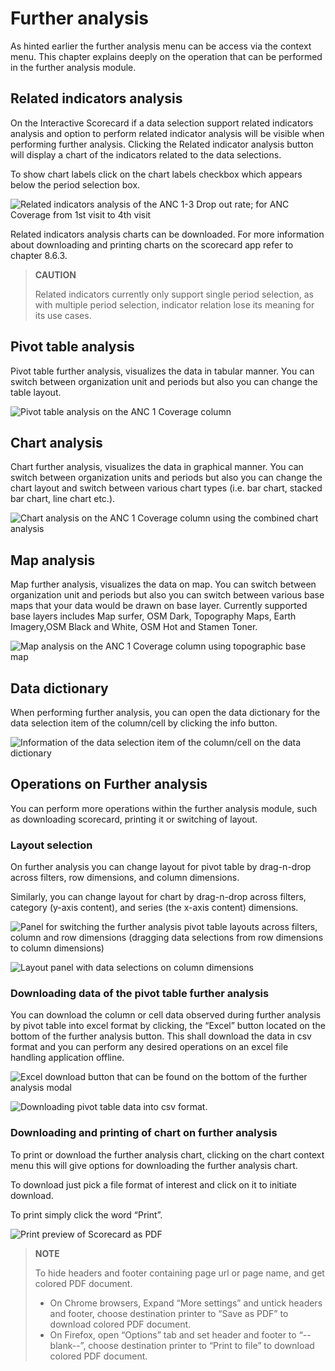 # Further analysis

As hinted earlier the further analysis menu can be access via the
context menu. This chapter explains deeply on the operation that can be
performed in the further analysis module. 

## Related indicators analysis

On the Interactive Scorecard if a data selection support related
indicators analysis and option to perform related indicator analysis
will be visible when performing further analysis. Clicking the Related
indicator analysis button will display a chart of the indicators related
to the data selections.

To show chart labels click on the chart labels checkbox which appears
below the period selection box.

![Related indicators analysis of the ANC 1-3 Drop out rate; for ANC Coverage from 1st visit to 4th visit](resources/images/image75.png)

Related indicators analysis charts can be downloaded. For more
information about downloading and printing charts on the scorecard app
refer to chapter 8.6.3.

> **CAUTION**
>
> Related indicators currently only support single period selection, as
with multiple period selection, indicator relation lose its meaning for
its use cases.

## Pivot table analysis

Pivot table further analysis, visualizes the data in tabular manner. You
can switch between organization unit and periods but also you can change
the table layout.

![Pivot table analysis on the ANC 1 Coverage column](resources/images/image61.png)

## Chart analysis

Chart further analysis, visualizes the data in graphical manner. You can
switch between organization units and periods but also you can change
the chart layout and switch between various chart types (i.e. bar chart,
stacked bar chart, line chart etc.).

![Chart analysis on the ANC 1 Coverage column using the combined chart analysis](resources/images/image63.png)

## Map analysis

Map further analysis, visualizes the data on map. You can switch between
organization unit and periods but also you can switch between various
base maps  that your data would be drawn on base layer. Currently
supported base layers includes Map surfer, OSM Dark, Topography Maps,
Earth Imagery,OSM Black and White, OSM Hot and Stamen Toner.

![Map analysis on the ANC 1 Coverage column  using topographic base map](resources/images/image65.png)

## Data dictionary

When performing further analysis, you can open the data dictionary for
the data selection item of the column/cell by clicking the info button.

![Information of the data selection item of the column/cell on the data dictionary](resources/images/image67.png)

## Operations on Further analysis

You can perform more operations within the further analysis module, such
as downloading scorecard, printing it or switching of layout.

### Layout selection

On further analysis you can change layout for pivot table by drag-n-drop
across filters, row dimensions, and column dimensions.

Similarly, you can change layout for chart by drag-n-drop across
filters, category (y-axis content), and series (the x-axis content)
dimensions.

![Panel for switching the further analysis pivot table layouts across filters, column and row dimensions (dragging data selections from row dimensions to column dimensions)](resources/images/image68.png)

![Layout panel with data selections on column dimensions](resources/images/image70.png)

### Downloading data of the pivot table further analysis

You can download the column or cell data observed during further
analysis by pivot table into excel format by clicking, the “Excel”
button located on the bottom of the further analysis button. This shall
download the data in csv format and you can perform any desired
operations on an excel file handling application offline.

![Excel download button that can be found on the bottom of the further analysis modal](resources/images/image53.png)

![Downloading pivot table data into csv format.](resources/images/image55.png)

### Downloading and printing of chart on further analysis

To print or download the further analysis chart, clicking on the chart
context menu this will give options for downloading the further analysis
chart.

To download just pick a file format of interest and click on it to
initiate download.

To print simply click the word “Print”.

![Print preview of Scorecard as PDF](resources/images/image56.jpg)

> **NOTE**
>
> To hide headers and footer containing page url or page name, and get
colored PDF document.
>
>  - On Chrome browsers, Expand “More settings” and untick headers and
>    footer,  choose destination printer to “Save as PDF” to download
>    colored PDF document.
>  - On Firefox, open “Options” tab and set header and footer to
>    “--blank--”, choose destination printer to “Print to file” to
>    download colored PDF document.

